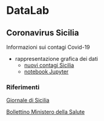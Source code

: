 # DataLab

## Coronavirus Sicilia
Informazioni sui contagi Covid-19
* rappresentazione grafica dei dati
  * [nuovi contagi Sicilia](covid-Sicilia/grafico-Sicilia.jpg)
  * [notebook Jupyter](https://nbviewer.jupyter.org/github/POSS-UniMe/DataLab/blob/master/covid-Sicilia/ContagiSiciliaVer01.ipynb)

### Riferimenti

[Giornale di Sicilia](https://gds.it/)

[Bollettino Ministero della Salute](https://opendatadpc.maps.arcgis.com/apps/opsdashboard/index.html#/b0c68bce2cce478eaac82fe38d4138b1)
